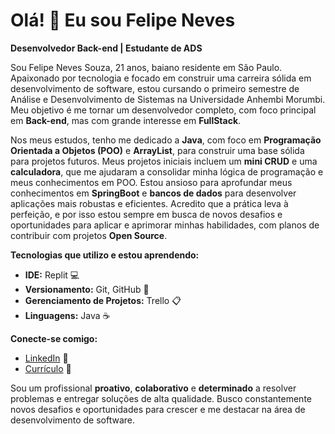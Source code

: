 # Olá! 👋 Eu sou Felipe Neves

**Desenvolvedor Back-end | Estudante de ADS**

Sou Felipe Neves Souza, 21 anos, baiano residente em São Paulo. Apaixonado por tecnologia e focado em construir uma carreira sólida em desenvolvimento de software, estou cursando o primeiro semestre de Análise e Desenvolvimento de Sistemas na Universidade Anhembi Morumbi. Meu objetivo é me tornar um desenvolvedor completo, com foco principal em **Back-end**, mas com grande interesse em **FullStack**.

Nos meus estudos, tenho me dedicado a **Java**, com foco em **Programação Orientada a Objetos (POO)** e **ArrayList**, para construir uma base sólida para projetos futuros. Meus projetos iniciais incluem um **mini CRUD** e uma **calculadora**, que me ajudaram a consolidar minha lógica de programação e meus conhecimentos em POO. Estou ansioso para aprofundar meus conhecimentos em **SpringBoot** e **bancos de dados** para desenvolver aplicações mais robustas e eficientes. Acredito que a prática leva à perfeição, e por isso estou sempre em busca de novos desafios e oportunidades para aplicar e aprimorar minhas habilidades, com planos de contribuir com projetos **Open Source**.


**Tecnologias que utilizo e estou aprendendo:**

* **IDE:** Replit 💻
* **Versionamento:** Git, GitHub 🐙
* **Gerenciamento de Projetos:** Trello 📋
* **Linguagens:** Java ☕

**Conecte-se comigo:**

* [LinkedIn](https://www.linkedin.com/in/felipe-neves-a9298435a/) 💼
* [Currículo](https://drive.google.com/file/d/1llrYZIYJlbfabcgDcHN8BKSKByznrwb5/view?usp=drive_link) 📄

Sou um profissional **proativo**, **colaborativo** e **determinado** a resolver problemas e entregar soluções de alta qualidade. Busco constantemente novos desafios e oportunidades para crescer e me destacar na área de desenvolvimento de software.

